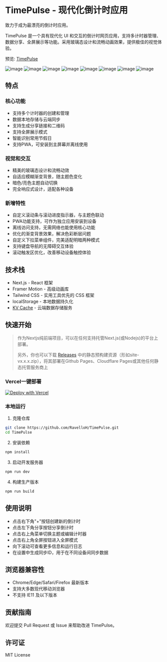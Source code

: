 # TimePulse - 现代化倒计时应用

致力于成为最漂亮的倒计时应用。

TimePulse 是一个具有现代化 UI 和交互的倒计时网页应用，支持多计时器管理、数据分享、全屏展示等功能。采用玻璃态设计和流畅动画效果，提供极佳的视觉体验。

预览: [TimePulse](https://timepulse.ravelloh.top/)

![image](https://raw.ravelloh.top/20250323/image.2obow0upmh.webp)
![image](https://raw.ravelloh.top/20250323/image.7zqlgqhqss.webp)
![image](https://raw.ravelloh.top/20250323/image.26ln7ftxqc.webp)
![image](https://raw.ravelloh.top/20250323/image.9nzydxa4pj.webp)
![image](https://raw.ravelloh.top/20250323/image.83a7egcmsx.webp)
![image](https://raw.ravelloh.top/20250323/image.9dd4kru4xb.webp)
![image](https://raw.ravelloh.top/20250323/image.51ebd8a4jh.webp)
![image](https://raw.ravelloh.top/20250323/image.6wqw5umcp8.webp)

## 特点

### 核心功能
- 支持多个计时器的创建和管理
- 数据本地存储与云端同步
- 支持生成分享链接和二维码
- 支持全屏展示模式
- 智能识别常用节假日
- 支持PWA，可安装到主屏幕并离线使用

### 视觉和交互
- 精美的玻璃态设计和流畅动效
- 自适应模糊渐变背景，随主题色变化
- 暗色/亮色主题自动切换
- 完全响应式设计，适配各种设备

### 新增特性
- 自定义滚动条与滚动进度指示器，与主题色联动
- PWA功能支持，可作为独立应用安装到设备
- 离线访问支持，无需网络也能使用核心功能
- 优化的渐变背景效果，解决色彩断层问题
- 自定义下拉菜单组件，完美适配明暗两种模式
- 支持键盘导航的无障碍交互体验
- 滚动触发区优化，改善移动设备触控体验

## 技术栈

- Next.js - React 框架
- Framer Motion - 高级动画库
- Tailwind CSS - 实用工具优先的 CSS 框架
- localStorage - 本地数据持久化
- [KV Cache](https://github.com/RavelloH/kv-cache) - 云端数据存储服务

## 快速开始
> 作为Nextjs纯前端项目，可以在任何支持托管Next.js(或Nodejs)的平台上部署。
>
> 另外，你也可以下载 [Releases](https://github.com/RavelloH/TimePulse/releases) 中的静态预构建资源（形如site-vx.x.x.zip），将其部署在Github Pages、Cloudflare Pages或其他任何静态托管服务商上

### Vercel一键部署
[![Deploy with Vercel](https://vercel.com/button)](https://vercel.com/new/clone?repository-url=https%3A%2F%2Fgithub.com%2FRavelloH%2FTimePulse)

### 本地运行

1. 克隆仓库
```bash
git clone https://github.com/RavelloH/TimePulse.git
cd TimePulse
```

2. 安装依赖
```bash
npm install
```

3. 启动开发服务器
```bash
npm run dev
```

4. 构建生产版本
```bash
npm run build
```

## 使用说明

- 点击右下角"+"按钮创建新的倒计时
- 点击左下角分享按钮分享倒计时
- 点击右上角菜单切换主题或编辑计时器
- 点击右上角全屏按钮进入全屏模式
- 向下滚动可查看更多信息和运行日志
- 在设置中生成同步ID，用于在不同设备间同步数据

## 浏览器兼容性

- Chrome/Edge/Safari/Firefox 最新版本
- 支持大多数现代移动浏览器
- 不支持 IE11 及以下版本

## 贡献指南

欢迎提交 Pull Request 或 Issue 来帮助改进 TimePulse。

## 许可证

MIT License

